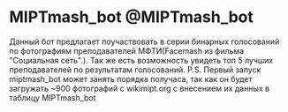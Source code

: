 # MIPTmash_bot @MIPTmash_bot

Данный бот предлагает поучаствовать в серии бинарных голосований по фотографиям преподавателей МФТИ(Facemash из фильма "Социальная сеть".). Так же есть возможность увидеть топ 5 лучших преподавателей по результатам голосований. 
P.S.
Первый запуск miptmash_bot может занять порядка получаса, так как он будет загружать ~900 фотографий с wikimipt.org с внесением их данных в таблицу
MIPTmash_bot
